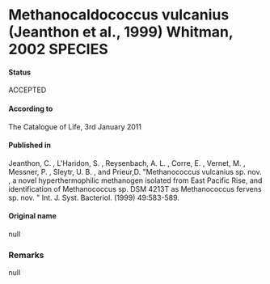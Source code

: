 # Methanocaldococcus vulcanius (Jeanthon et al., 1999) Whitman, 2002 SPECIES

#### Status
ACCEPTED

#### According to
The Catalogue of Life, 3rd January 2011

#### Published in
Jeanthon, C. , L'Haridon, S. , Reysenbach, A. L. , Corre, E. , Vernet, M. , Messner, P. , Sleytr, U. B. , and Prieur,D. "Methanococcus vulcanius sp. nov. , a novel hyperthermophilic methanogen isolated from East Pacific Rise, and identification of Methanococcus sp. DSM 4213T as Methanococcus fervens sp. nov. " Int. J. Syst. Bacteriol. (1999) 49:583-589.

#### Original name
null

### Remarks
null